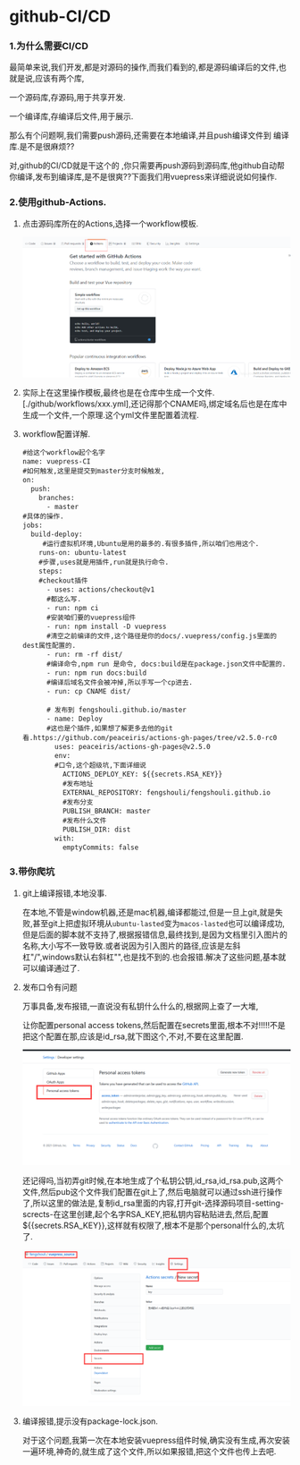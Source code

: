 # github-CI/CD

### 1.为什么需要CI/CD

最简单来说,我们开发,都是对源码的操作,而我们看到的,都是源码编译后的文件,也就是说,应该有两个库,  

一个源码库,存源码,用于共享开发.  

一个编译库,存编译后文件,用于展示.

那么有个问题啊,我们需要push源码,还需要在本地编译,并且push编译文件到 编译库.是不是很麻烦??  

对,github的CI/CD就是干这个的 ,你只需要再push源码到源码库,他github自动帮你编译,发布到编译库,是不是很爽??下面我们用vuepress来详细说说如何操作.

### 2.使用github-Actions.

1. 点击源码库所在的Actions,选择一个workflow模板.

   ![actions](./picture/github-cicd/Actions.png)

2. 实际上在这里操作模板,最终也是在仓库中生成一个文件.[./github/workflows/xxx.yml],还记得那个CNAME吗,绑定域名后也是在库中生成一个文件,一个原理.这个yml文件里配置着流程.

3. workflow配置详解.

   ```shell
   #给这个workflow起个名字
   name: vuepress-CI
   #如何触发,这里是提交到master分支时候触发,
   on:
     push:
       branches:
         - master
   #具体的操作.
   jobs:
     build-deploy:
     	#运行虚拟机环境,Ubuntu是用的最多的.有很多插件,所以咱们也用这个.
       runs-on: ubuntu-latest
       #步骤,uses就是用插件,run就是执行命令.
       steps:
       #checkout插件
         - uses: actions/checkout@v1
         #都这么写.
         - run: npm ci
         #安装咱们要的vuepress组件
         - run: npm install -D vuepress
         #清空之前编译的文件,这个路径是你的docs/.vuepress/config.js里面的dest属性配置的.
         - run: rm -rf dist/
         #编译命令,npm run 是命令, docs:build是在package.json文件中配置的.
         - run: npm run docs:build
         #编译后域名文件会被冲掉,所以手写一个cp进去.
         - run: cp CNAME dist/
   
         # 发布到 fengshouli.github.io/master
         - name: Deploy
         #这也是个插件,如果想了解更多去他的git看.https://github.com/peaceiris/actions-gh-pages/tree/v2.5.0-rc0
           uses: peaceiris/actions-gh-pages@v2.5.0
           env:
           #口令,这个超级坑,下面详细说
             ACTIONS_DEPLOY_KEY: ${{secrets.RSA_KEY}}
             #发布地址
             EXTERNAL_REPOSITORY: fengshouli/fengshouli.github.io
             #发布分支
             PUBLISH_BRANCH: master
             #发布什么文件
             PUBLISH_DIR: dist
           with:
             emptyCommits: false
   
   ```



### 3.带你爬坑

1. git上编译报错,本地没事.

   在本地,不管是window机器,还是mac机器,编译都能过,但是一旦上git,就是失败,甚至git上把虚拟环境从`ubuntu-lasted`变为`macos-lasted`也可以编译成功,但是后面的脚本就不支持了,根据报错信息,最终找到,是因为文档里引入图片的名称,大小写不一致导致.或者说因为引入图片的路径,应该是左斜杠"/",windows默认右斜杠"\",也是找不到的.也会报错.解决了这些问题,基本就可以编译通过了.

2. 发布口令有问题

   万事具备,发布报错,一直说没有私钥什么什么的,根据网上查了一大堆,

   让你配置personal access tokens,然后配置在secrets里面,根本不对!!!!!不是把这个配置在那,应该是id_rsa,就下图这个,不对,不要在这里配置.

   ![](./picture/github-cicd/personalkey.png)

   还记得吗,当初弄git时候,在本地生成了个私钥公钥,id_rsa,id_rsa.pub,这两个文件,然后pub这个文件我们配置在git上了,然后电脑就可以通过ssh进行操作了,所以这里的做法是,复制id_rsa里面的内容,打开git-选择源码项目-setting-scrects-在这里创建,起个名字RSA_KEY,把私钥内容粘贴进去,然后,配置${{secrets.RSA_KEY}},这样就有权限了,根本不是那个personal什么的,太坑了.

   ![](./picture/github-cicd/add_secret.png)

3. 编译报错,提示没有package-lock.json.

   对于这个问题,我第一次在本地安装vuepress组件时候,确实没有生成,再次安装一遍环境,神奇的,就生成了这个文件,所以如果报错,把这个文件也传上去吧.